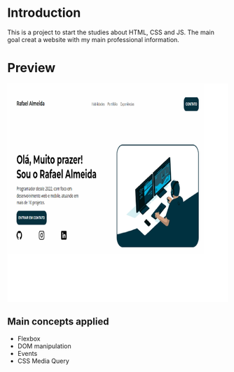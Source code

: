 # Introduction

This is a project to start the studies about HTML, CSS and JS.
The main goal creat a website with my main professional information.

# Preview

<img src="https://github.com/Rafael-Almeida-Dev/portifolio/blob/main/preview.png" height="500" />

## Main concepts applied

- Flexbox
- DOM manipulation
- Events
- CSS Media Query
